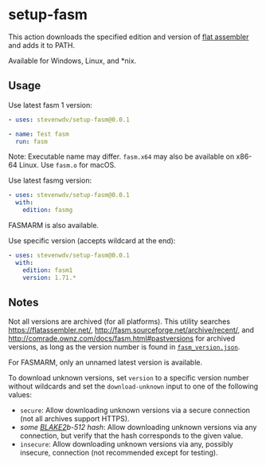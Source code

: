 setup-fasm
==========

This action downloads the specified edition and version of [flat assembler](https://flatassembler.net/) and adds it to PATH.

Available for Windows, Linux, and *nix.

Usage
-----

Use latest fasm 1 version:
```yaml
- uses: stevenwdv/setup-fasm@0.0.1

- name: Test fasm
  run: fasm
```
Note: Executable name may differ. `fasm.x64` may also be available on x86-64 Linux. Use `fasm.o` for macOS.

Use latest fasmg version:
```yaml
- uses: stevenwdv/setup-fasm@0.0.1
  with:
    edition: fasmg
```
FASMARM is also available.

Use specific version (accepts wildcard at the end):
```yaml
- uses: stevenwdv/setup-fasm@0.0.1
  with:
    edition: fasm1
    version: 1.71.*
```

Notes
-----

Not all versions are archived (for all platforms). This utility searches https://flatassembler.net/, http://fasm.sourceforge.net/archive/recent/, and http://comrade.ownz.com/docs/fasm.html#pastversions for archived versions, as long as the version number is found in [`fasm_version.json`](https://github.com/stevenwdv/setup-fasm/blob/main/fasm_version.json).

For FASMARM, only an unnamed latest version is available.

To download unknown versions, set `version` to a specific version number without wildcards and set the `download-unknown` input to one of the following values:

  - `secure`: Allow downloading unknown versions via a secure connection (not all archives support HTTPS).
  - _some [BLAKE2](https://www.blake2.net/)b-512 hash_: Allow downloading unknown versions via any connection, but verify that the hash corresponds to the given value.
  - `insecure`: Allow downloading unknown versions via any, possibly insecure, connection (not recommended except for testing).

